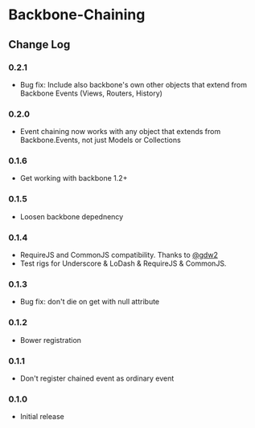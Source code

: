 # Backbone-Chaining
## Change Log

### 0.2.1

* Bug fix: Include also backbone's own other objects that extend from Backbone Events (Views, Routers, History)

### 0.2.0

* Event chaining now works with any object that extends from Backbone.Events, not just Models or Collections

### 0.1.6

* Get working with backbone 1.2+

### 0.1.5

* Loosen backbone depednency

### 0.1.4

* RequireJS and CommonJS compatibility.  Thanks to [@gdw2](http://github.com/gdw2)
* Test rigs for Underscore & LoDash & RequireJS & CommonJS.

### 0.1.3

* Bug fix: don't die on get with null attribute

### 0.1.2

* Bower registration

### 0.1.1

* Don't register chained event as ordinary event

### 0.1.0

* Initial release

